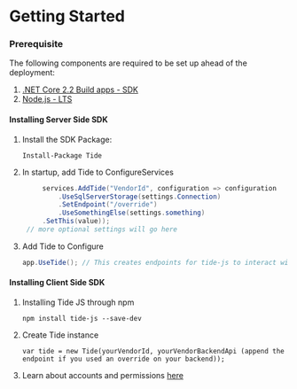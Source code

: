# Getting Started
### Prerequisite
The following components are required to be set up ahead of the deployment:
1. [.NET Core 2.2 Build apps - SDK](https://dotnet.microsoft.com/download/dotnet-core/2.2 ".net Core 2.2 Download")
1. [Node.js - LTS](https://nodejs.org/en/download/ "node.js Download")
#### Installing Server Side SDK
1. Install the SDK Package:
   ```
   Install-Package Tide
   ```
2. In startup, add Tide to ConfigureServices
   ~~~csharp
  		services.AddTide("VendorId", configuration => configuration  
			.UseSqlServerStorage(settings.Connection)  
			.SetEndpoint("/override")  
			.UseSomethingElse(settings.something)  
		.SetThis(value));  
	// more optional settings will go here  
3. Add Tide to Configure
	~~~csharp
	app.UseTide(); // This creates endpoints for tide-js to interact with
	~~~
#### Installing Client Side SDK
1.  Installing Tide JS through npm
	~~~
	npm install tide-js --save-dev
	~~~
2.  Create Tide instance
	~~~
	var tide = new Tide(yourVendorId, yourVendorBackendApi (append the endpoint if you used an override on your backend));
	~~~
3. Learn about accounts and permissions [here](tide.org)